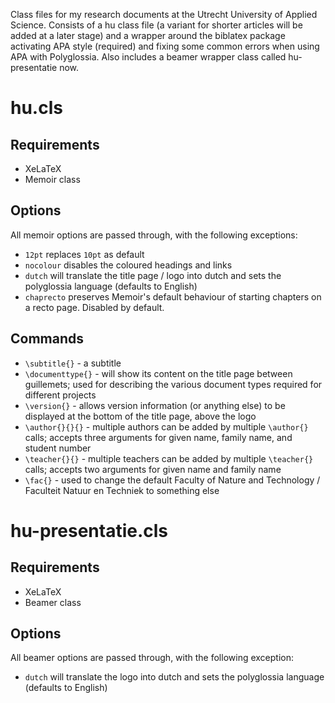 Class files for my research documents at the Utrecht University of Applied Science. Consists of a hu class file (a variant for shorter articles will be added at a later stage) and a wrapper around the biblatex package activating APA style (required) and fixing some common errors when using APA with Polyglossia. Also includes a beamer wrapper class called hu-presentatie now.

# hu.cls

## Requirements
* XeLaTeX
* Memoir class

## Options
All memoir options are passed through, with the following exceptions:
* `12pt` replaces `10pt` as default
* `nocolour` disables the coloured headings and links
* `dutch` will translate the title page / logo into dutch and sets the polyglossia language (defaults to English)
* `chaprecto` preserves Memoir's default behaviour of starting chapters on a recto page. Disabled by default.

## Commands
* `\subtitle{}` - a subtitle
* `\documenttype{}` - will show its content on the title page between guillemets; used for describing the various document types required for different projects
* `\version{}` - allows version information (or anything else) to be displayed at the bottom of the title page, above the logo
* `\author{}{}{}` - multiple authors can be added by multiple `\author{}` calls; accepts three arguments for given name, family name, and student number
* `\teacher{}{}` - multiple teachers can be added by multiple `\teacher{}` calls; accepts two arguments for given name and family name
* `\fac{}` - used to change the default Faculty of Nature and Technology / Faculteit Natuur en Techniek to something else

# hu-presentatie.cls

## Requirements
* XeLaTeX
* Beamer class

## Options
All beamer options are passed through, with the following exception:
* `dutch` will translate the logo into dutch and sets the polyglossia language (defaults to English)
